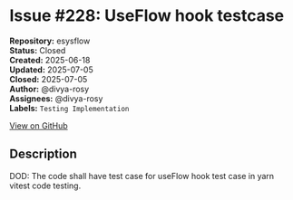 # Issue #228: UseFlow hook testcase

**Repository:** esysflow  
**Status:** Closed  
**Created:** 2025-06-18  
**Updated:** 2025-07-05  
**Closed:** 2025-07-05  
**Author:** @divya-rosy  
**Assignees:** @divya-rosy  
**Labels:** `Testing Implementation`  

[View on GitHub](https://github.com/Simtestlab/esysflow/issues/228)

## Description

DOD: The code shall have test case for useFlow hook test case in yarn vitest code testing.